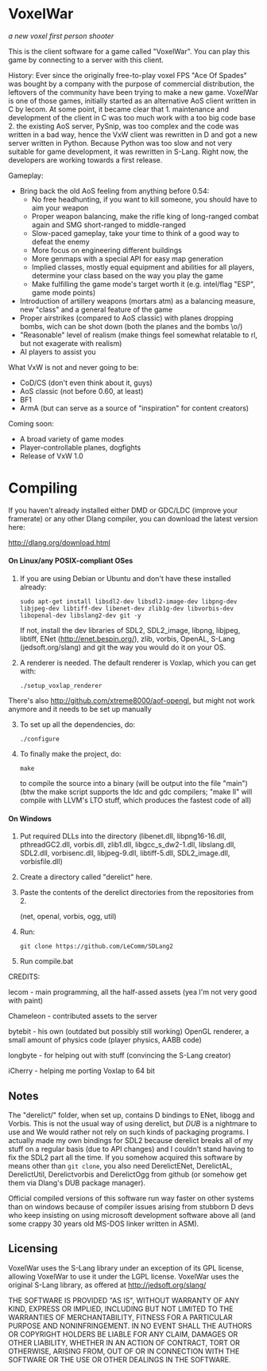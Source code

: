 # VoxelWar
*a new voxel first person shooter*

This is the client software for a game called "VoxelWar". You can play this game by connecting to a server with this client.

History:
Ever since the originally free-to-play voxel FPS "Ace Of Spades" was bought by a company with the purpose of commercial distribution, the leftovers of the community have been trying to make a new game. VoxelWar is one of those games, initially started as an alternative AoS client written in C by lecom. At some point, it became clear that 1. maintenance and development of the client in C was too much work with a too big code base 2. the existing AoS server, PySnip, was too complex and the code was written in a bad way, hence the VxW client was rewritten in D and got a new server written in Python. Because Python was too slow and not very suitable for game development, it was rewritten in S-Lang. Right now, the developers are working towards a first release.

Gameplay:
- Bring back the old AoS feeling from anything before 0.54:
	- No free headhunting, if you want to kill someone, you should have to aim your weapon
	- Proper weapon balancing, make the rifle king of long-ranged combat again and SMG short-ranged to middle-ranged
	- Slow-paced gameplay, take your time to think of a good way to defeat the enemy
	- More focus on engineering different buildings
	- More genmaps with a special API for easy map generation
	- Implied classes, mostly equal equipment and abilities for all players, determine your class based on the way you play the game
	- Make fulfilling the game mode's target worth it (e.g. intel/flag "ESP", game mode points)
- Introduction of artillery weapons (mortars atm) as a balancing measure, new "class" and a general feature of the game
- Proper airstrikes (compared to AoS classic) with planes dropping bombs, wich can be shot down (both the planes and the bombs \o/)
- "Reasonable" level of realism (make things feel somewhat relatable to rl, but not exagerate with realism)
- AI players to assist you

What VxW is not and never going to be:
- CoD/CS (don't even think about it, guys)
- AoS classic (not before 0.60, at least)
- BF1
- ArmA (but can serve as a source of "inspiration" for content creators)

Coming soon:
- A broad variety of game modes
- Player-controllable planes, dogfights
- Release of VxW 1.0

# Compiling

If you haven't already installed either DMD or GDC/LDC (improve your framerate) or any other Dlang compiler, you can download the latest version here:

http://dlang.org/download.html

#### On Linux/any POSIX-compliant OSes
1. If you are using Debian or Ubuntu and don't have these installed already:
	```
	sudo apt-get install libsdl2-dev libsdl2-image-dev libpng-dev libjpeg-dev libtiff-dev libenet-dev zlib1g-dev libvorbis-dev libopenal-dev libslang2-dev git -y
	```
    If not, install the dev libraries of SDL2, SDL2_image, libpng, libjpeg, libtiff, ENet (http://enet.bespin.org/), zlib, vorbis, OpenAL, S-Lang (jedsoft.org/slang) and git the way you would do it on your OS.
	
2. A renderer is needed. The default renderer is Voxlap, which you can get with:
	```
	./setup_voxlap_renderer
	```
There's also http://github.com/xtreme8000/aof-opengl, but might not work anymore and it needs to be set up manually

3. To set up all the dependencies, do:

	```
	./configure
	```

4. To finally make the project, do:

	```
	make
	```

	to compile the source into a binary (will be output into the file "main")
	(btw the make script supports the ldc and gdc compilers; "make ll" will compile with LLVM's LTO stuff, which produces the fastest code of all)


#### On Windows

1. Put required DLLs into the directory (libenet.dll, libpng16-16.dll, pthreadGC2.dll, vorbis.dll, zlib1.dll, libgcc_s_dw2-1.dll, libslang.dll, SDL2.dll, vorbisenc.dll, libjpeg-9.dll, 
libtiff-5.dll, SDL2_image.dll, vorbisfile.dll)

2. Create a directory called "derelict" here.

3. Paste the contents of the derelict directories from the repositories from 2.

	(net, openal, vorbis, ogg, util)

4. Run:
	```
	git clone https://github.com/LeComm/SDLang2
	```

5. Run compile.bat

CREDITS:

lecom - main programming, all the half-assed assets (yea I'm not very good with paint)

Chameleon - contributed assets to the server

bytebit - his own (outdated but possibly still working) OpenGL renderer, a small amount of physics code (player physics, AABB code)

longbyte - for helping out with stuff (convincing the S-Lang creator)

iCherry - helping me porting Voxlap to 64 bit


## Notes

The "derelict/" folder, when set up, contains D bindings to ENet, libogg and Vorbis. This is not the usual way of using derelict, but *DUB* is a nightmare to use and We would rather not rely on such kinds of packaging programs. I actually made my own bindings for SDL2 because derelict breaks all of my stuff on a regular basis (due to API changes) and I couldn't stand having to fix the SDL2 part all the time.
If you somehow acquired this software by means other than `git clone`, you also need DerelictENet, DerelictAL, DerelictUtil, Derelictvorbis and DerelictOgg from github (or somehow get them via Dlang's DUB package manager).

Official compiled versions of this software run way faster on other systems than on windows because of compiler issues arising from stubborn D devs who keep insisting on using microsoft development software above all (and some crappy 30 years old MS-DOS linker written in ASM).

## Licensing

VoxelWar uses the S-Lang library under an exception of its GPL license, allowing VoxelWar to use it under the LGPL license.
VoxelWar uses the original S-Lang library, as offered at http://jedsoft.org/slang/

THE SOFTWARE IS PROVIDED "AS IS", WITHOUT WARRANTY OF ANY KIND, EXPRESS OR IMPLIED, INCLUDING BUT NOT LIMITED TO THE WARRANTIES OF MERCHANTABILITY, FITNESS FOR A PARTICULAR PURPOSE AND NONINFRINGEMENT. IN NO EVENT SHALL THE AUTHORS OR COPYRIGHT HOLDERS BE LIABLE FOR ANY CLAIM, DAMAGES OR OTHER LIABILITY, WHETHER IN AN ACTION OF CONTRACT, TORT OR OTHERWISE, ARISING FROM, OUT OF OR IN CONNECTION WITH THE SOFTWARE OR THE USE OR OTHER DEALINGS IN THE SOFTWARE.